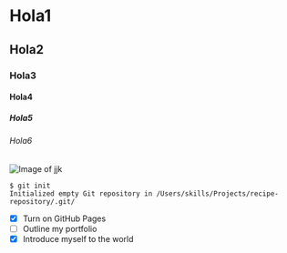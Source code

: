 # Hola1
## Hola2
### Hola3
#### Hola4
##### Hola5
###### Hola6
![Image of jjk](https://i.blogs.es/eb9689/jujutsu-kaisen/1366_2000.jpg)

```
$ git init
Initialized empty Git repository in /Users/skills/Projects/recipe-repository/.git/
```

- [x] Turn on GitHub Pages
- [ ] Outline my portfolio
- [x] Introduce myself to the world
